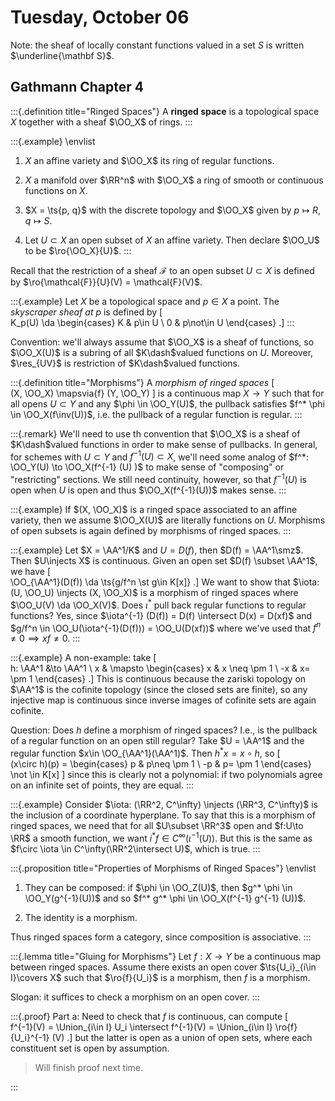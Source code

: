 # Tuesday, October 06

Note: the sheaf of locally constant functions valued in a set $S$ is written $\underline{\mathbf S}$.


## Gathmann Chapter 4

:::{.definition title="Ringed Spaces"}
A **ringed space** is a topological space $X$ together with a sheaf $\OO_X$ of rings.
:::

:::{.example}
\envlist

1. $X$ an affine variety and $\OO_X$ its ring of regular functions.

2. $X$ a manifold over $\RR^n$ with $\OO_X$ a ring of smooth or continuous functions on $X$.

3. $X = \ts{p, q}$ with the discrete topology and $\OO_X$ given by $p\mapsto R, q\mapsto S$.

4. Let $U\subset X$ an open subset of $X$ an affine variety.
  Then declare $\OO_U$ to be $\ro{\OO_X}{U}$.
:::

Recall that the restriction of a sheaf $\mathcal{F}$ to an open subset $U\subset X$ is defined by $\ro{\mathcal{F}}{U}(V) = \mathcal{F}(V)$.

:::{.example}
Let $X$ be a topological space and $p\in X$ a point.
The *skyscraper sheaf at $p$* is defined by
\[  
K_p(U) \da 
\begin{cases}
K & p\in U \\
0 & p\not\in U
\end{cases}
.\]
:::

Convention: we'll always assume that $\OO_X$ is a sheaf of functions, so $\OO_X(U)$ is a subring of all $K\dash$valued functions on $U$.
Moreover, $\res_{UV}$ is restriction of $K\dash$valued functions.

:::{.definition title="Morphisms"}
A *morphism of ringed spaces* 
\[  
(X, \OO_X) \mapsvia{f}  (Y, \OO_Y)
\]
 is a continuous map $X\to Y$ such that for all opens $U \subset Y$ and any $\phi \in \OO_Y(U)$, the pullback satisfies $f^* \phi \in \OO_X(f\inv(U))$, i.e. the pullback of a regular function is regular.
:::

:::{.remark}
We'll need to use th convention that $\OO_X$ is a sheaf of $K\dash$valued functions in order to make sense of pullbacks. 
In general, for schemes with $U \subset Y$ and $f^{-1} (U) \subset X$, we'll need some analog of $f^*: \OO_Y(U) \to \OO_X(f^{-1} (U) )$ to make sense of "composing" or "restricting" sections.
We still need continuity, however, so that $f^{-1}(U)$ is open when $U$ is open and thus $\OO_X(f^{-1}(U))$ makes sense.
:::


:::{.example}
If $(X, \OO_X)$ is a ringed space associated to an affine variety, then we assume $\OO_X(U)$ are literally functions on $U$.
Morphisms of open subsets is again defined by morphisms of ringed spaces.
:::


:::{.example}
Let $X = \AA^1/K$ and $U = D(f)$, then $D(f) = \AA^1\smz$.
Then $U\injects X$ is continuous.
Given an open set $D(f) \subset \AA^1$, we have
\[  
\OO_{\AA^1}(D(f)) \da \ts{g/f^n \st g\in K[x]}
.\]
We want to show that $\iota: (U, \OO_U) \injects (X, \OO_X)$ is a morphism of ringed spaces where $\OO_U(V) \da \OO_X(V)$.
Does $\iota^*$ pull back regular functions to regular functions?
Yes, since $\iota^{-1} (D(f)) = D(f) \intersect D(x) = D(xf)$ and $g/f^n \in \OO_U(\iota^{-1}(D(f))) = \OO_U(D(xf))$ where we've used that $f^n \neq 0 \implies xf\neq 0$.
:::

:::{.example}
A non-example: take
\[  
h: \AA^1 &\to \AA^1 \\
x & \mapsto 
\begin{cases}
x & x \neq \pm 1 \\
-x & x= \pm 1
\end{cases}
.\]
This is continuous because the zariski topology on $\AA^1$ is the cofinite topology (since the closed sets are finite), so any injective map is continuous since inverse images of cofinite sets are again cofinite.

Question:
Does $h$ define a morphism of ringed spaces?
I.e., is the pullback of a regular function on an open still regular?
Take $U = \AA^1$ and the regular function $x\in \OO_{\AA^1}(\AA^1)$.
Then $h^*x = x\circ h$, so
\[  
(x\circ h)(p) =
\begin{cases}
p & p\neq \pm 1 \\
-p & p= \pm 1 
\end{cases}
\not \in K[x]
\]
since this is clearly not a polynomial: if two polynomials agree on an infinite set of points, they are equal.
:::

:::{.example}
Consider $\iota: (\RR^2, C^\infty) \injects (\RR^3, C^\infty)$ is the inclusion of a coordinate hyperplane.
To say that this is a morphism of ringed spaces, we need that for all $U\subset \RR^3$ open and $f:U\to \RR$ a smooth function, we want $i^* f\in C^\infty (\iota^{-1}(U))$.
But this is the same as $f\circ \iota \in C^\infty(\RR^2\intersect U)$, which is true.
:::


:::{.proposition title="Properties of Morphisms of Ringed Spaces"}
\envlist

1. They can be composed: if $\phi \in \OO_Z(U)$, then $g^* \phi \in \OO_Y(g^{-1}(U))$ and so $f^* g^* \phi \in \OO_X(f^{-1} g^{-1} (U))$.

2. The identity is a morphism.

Thus ringed spaces form a category, since composition is associative.
:::

:::{.lemma title="Gluing for Morphisms"}
Let $f:X\to Y$ be a continuous map between ringed spaces.
Assume there exists an open cover $\ts{U_i}_{i\in I}\covers X$ such that $\ro{f}{U_i}$ is a morphism, then $f$ is a morphism.

Slogan: it suffices to check a morphism on an open cover.
:::

:::{.proof}
Part a:
Need to check that $f$ is continuous, can compute
\[  
f^{-1}(V) = \Union_{i\in I} U_i \intersect f^{-1}(V) = \Union_{i\in I} \ro{f}{U_i}^{-1} (V)
.\]
but the latter is open as a union of open sets, where each constituent set is open by assumption.

> Will finish proof next time.

:::

